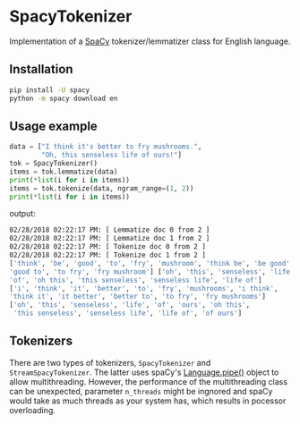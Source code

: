 # SpacyTokenizer

Implementation of a [SpaCy](https://github.com/explosion/spaCy) tokenizer/lemmatizer class for English
language.

## Installation
```bash
pip install -U spacy
python -m spacy download en
```

## Usage example
```python
data = ["I think it's better to fry mushrooms.",
        "Oh, this senseless life of ours!"]
tok = SpacyTokenizer()
items = tok.lemmatize(data)
print(*list(i for i in items))
items = tok.tokenize(data, ngram_range=(1, 2))
print(*list(i for i in items))
```
output:
```bash
02/28/2018 02:22:17 PM: [ Lemmatize doc 0 from 2 ]
02/28/2018 02:22:17 PM: [ Lemmatize doc 1 from 2 ]
02/28/2018 02:22:17 PM: [ Tokenize doc 0 from 2 ]
02/28/2018 02:22:17 PM: [ Tokenize doc 1 from 2 ]
['think', 'be', 'good', 'to', 'fry', 'mushroom', 'think be', 'be good',
'good to', 'to fry', 'fry mushroom'] ['oh', 'this', 'senseless', 'life',
'of', 'oh this', 'this senseless', 'senseless life', 'life of']
['i', 'think', 'it', 'better', 'to', 'fry', 'mushrooms', 'i think',
'think it', 'it better', 'better to', 'to fry', 'fry mushrooms']
['oh', 'this', 'senseless', 'life', 'of', 'ours', 'oh this',
 'this senseless', 'senseless life', 'life of', 'of ours']
```

## Tokenizers
There are two types of tokenizers, `SpacyTokenizer` and `StreamSpacyTokenizer`.
The latter uses spaCy's [Language.pipe()](https://spacy.io/api/language#pipe) object
to allow multithreading. However, the performance of the multithreading class can be unexpected,
parameter `n_threads` might be ingnored and spaCy would take as much threads as
your system has, which results in pocessor overloading.

